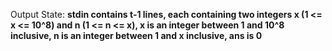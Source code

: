 Output State: **stdin contains t-1 lines, each containing two integers x (1 <= x <= 10^8) and n (1 <= n <= x), x is an integer between 1 and 10^8 inclusive, n is an integer between 1 and x inclusive, ans is 0**